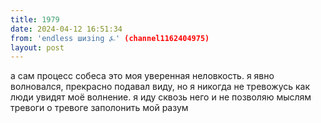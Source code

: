 ```yaml
---
title: 1979
date: 2024-04-12 16:51:34
from: 'endless шизing ⍼' (channel1162404975)
layout: post
---
```


а сам процесс собеса это моя уверенная неловкость. я явно волновался, прекрасно подавал виду, но я никогда не тревожусь как люди увидят моё волнение. я иду сквозь него и не позволяю мыслям тревоги о тревоге заполонить мой разум
